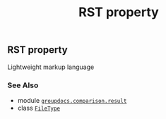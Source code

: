 ﻿---
title: RST property
second_title: GroupDocs.Comparison for Python via .NET API References
description: 
type: docs
url: /python-net/groupdocs.comparison.result/filetype/rst/
is_root: false
weight: 1280
---

## RST property


Lightweight markup language

### See Also
* module [`groupdocs.comparison.result`](../../)
* class [`FileType`](/comparison/python-net/groupdocs.comparison.result/filetype)
